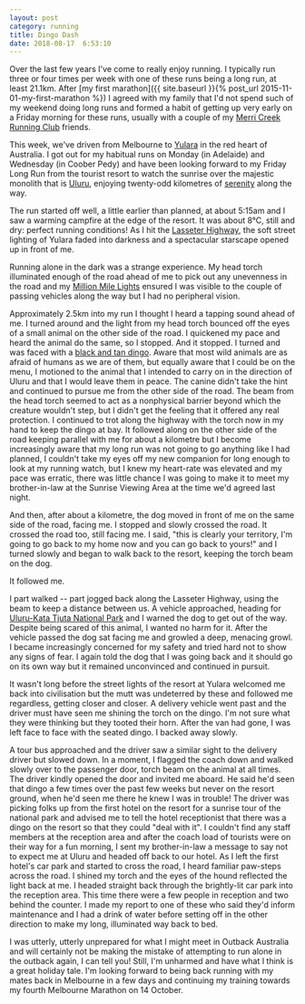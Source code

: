 ```yaml
---
layout: post
category: running
title: Dingo Dash
date: 2018-08-17  6:53:10
---
```


Over the last few years I've come to really enjoy running. I typically run three
or four times per week with one of these runs being a long run, at least 21.1km.
After [my first marathon]({{ site.baseurl }}{% post_url 2015-11-01-my-first-marathon %}) I agreed with
my family that I'd not spend such of my weekend doing long runs and formed a
habit of getting up very early on a Friday morning for these runs, usually with
a couple of my [Merri Creek Running Club](http://merricreekrunning.club/)
friends.

This week, we've driven from Melbourne to
[Yulara](https://en.wikipedia.org/wiki/Yulara,_Northern_Territory) in the red
heart of Australia. I got out for my habitual runs on Monday (in Adelaide) and
Wednesday (in Coober Pedy) and have been looking forward to my Friday Long Run
from the tourist resort to watch the sunrise over the majestic monolith that is
[Uluru](https://en.wikipedia.org/wiki/Uluru), enjoying twenty-odd kilometres of
[serenity](https://en.wikipedia.org/wiki/The_Castle_(1997_Australian_film))
along the way.

The run started off well, a little earlier than planned, at about 5:15am and I
saw a warming campfire at the edge of the resort. It was about 8&deg;C, still
and dry: perfect running conditions! As I hit the [Lasseter
Highway](https://en.wikipedia.org/wiki/Lasseter_Highway), the soft street
lighting of Yulara faded into darkness and a spectacular starscape opened up in
front of me.

Running alone in the dark was a strange experience. My head torch illuminated
enough of the road ahead of me to pick out any unevenness in the road and my
[Million Mile Lights](https://www.batteryfree.co.uk/) ensured I was visible to
the couple of passing vehicles along the way but I had no peripheral vision.

Approximately 2.5km into my run I thought I heard a tapping sound ahead of me. I
turned around and the light from my head torch bounced off the eyes of a small
animal on the other side of the road. I quickened my pace and heard the animal
do the same, so I stopped. And it stopped. I turned and was faced with a [black
and tan dingo](https://en.wikipedia.org/wiki/Dingo). Aware that most wild
animals are as afraid of humans as we are of them, but equally aware that I
could be on the menu, I motioned to the animal that I intended to carry on in
the direction of Uluru and that I would leave them in peace. The canine didn't
take the hint and continued to pursue me from the other side of the road. The
beam from the head torch seemed to act as a nonphysical barrier beyond which the
creature wouldn't step, but I didn't get the feeling that it offered any real
protection. I continued to trot along the highway with the torch now in my hand
to keep the dingo at bay. It followed along on the other side of the road
keeping parallel with me for about a kilometre but I become increasingly aware
that my long run was not going to go anything like I had planned, I couldn't
take my eyes off my new companion for long enough to look at my running watch,
but I knew my heart-rate was elevated and my pace was erratic, there was little
chance I was going to make it to meet my brother-in-law at the Sunrise Viewing
Area at the time we'd agreed last night.

And then, after about a kilometre, the dog moved in front of me on the same side
of the road, facing me. I stopped and slowly crossed the road. It crossed the
road too, still facing me. I said, "this is clearly your territory, I'm going to
go back to my home now and you can go back to yours!" and I turned slowly and
began to walk back to the resort, keeping the torch beam on the dog.

It followed me.

I part walked -- part jogged back along the Lasseter Highway, using the beam to
keep a distance between us. A vehicle approached, heading for [Uluru-Kata Tjuta
National Park](https://parksaustralia.gov.au/uluru/) and I warned the dog to get
out of the way. Despite being scared of this animal, I wanted no harm for it.
After the vehicle passed the dog sat facing me and growled a deep, menacing
growl. I became increasingly concerned for my safety and tried hard not to show
any signs of fear. I again told the dog that I was going back and it should go
on its own way but it remained unconvinced and continued in pursuit.

It wasn't long before the street lights of the resort at Yulara welcomed me back
into civilisation but the mutt was undeterred by these and followed me
regardless, getting closer and closer. A delivery vehicle went past and the
driver must have seen me shining the torch on the dingo. I'm not sure what they
were thinking but they tooted their horn. After the van had gone, I was left
face to face with the seated dingo. I backed away slowly.

A tour bus approached and the driver saw a similar sight to the delivery driver
but slowed down. In a moment, I flagged the coach down and walked slowly over to
the passenger door, torch beam on the animal at all times. The driver kindly
opened the door and invited me aboard. He said he'd seen that dingo a few times
over the past few weeks but never on the resort ground, when he'd seen me there
he knew I was in trouble! The driver was picking folks up from the first hotel
on the resort for a sunrise tour of the national park and advised me to tell the
hotel receptionist that there was a dingo on the resort so that they could "deal
with it". I couldn't find any staff members at the reception area and after the
coach load of tourists were on their way for a fun morning, I sent my
brother-in-law a message to say not to expect me at Uluru and headed off back to
our hotel. As I left the first hotel's car park and started to cross the road, I
heard familiar paw-steps across the road. I shined my torch and the eyes of the
hound reflected the light back at me. I headed straight back through the
brightly-lit car park into the reception area. This time there were a few people
in reception and two behind the counter. I made my report to one of these who
said they'd inform maintenance and I had a drink of water before setting off in
the other direction to make my long, illuminated way back to bed.

I was utterly, utterly unprepared for what I might meet in Outback Australia and
will certainly not be making the mistake of attempting to run alone in the
outback again, I can tell you! Still, I'm unharmed and have what I think is a
great holiday tale. I'm looking forward to being back running with my mates back
in Melbourne in a few days and continuing my training towards my fourth
Melbourne Marathon on 14 October.
